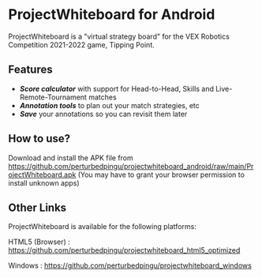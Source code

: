 # ProjectWhiteboard for Android

ProjectWhiteboard is a "virtual strategy board" for the VEX Robotics Competition 2021-2022 game, Tipping Point.

## Features

- _**Score calculator**_ with support for Head-to-Head, Skills and Live-Remote-Tournament matches
- _**Annotation tools**_ to plan out your match strategies, etc
- _**Save**_ your annotations so you can revisit them later

## How to use?

Download and install the APK file from https://github.com/perturbedpingu/projectwhiteboard_android/raw/main/ProjectWhiteboard.apk (You may have to grant your browser permission to install unknown apps)

## Other Links
ProjectWhiteboard is available for the following platforms:

HTML5 (Browser) : https://github.com/perturbedpingu/projectwhiteboard_html5_optimized

Windows : https://github.com/perturbedpingu/projectwhiteboard_windows

